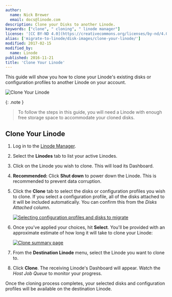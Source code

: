 ```yaml
---
author:
  name: Nick Brewer
  email: docs@linode.com
description: Clone your Disks to another Linode.
keywords: ["clone", " cloning", " linode manager"]
license: '[CC BY-ND 4.0](https://creativecommons.org/licenses/by-nd/4.0)'
alias: ['migrate-to-linode/disk-images/clone-your-linode/']
modified: 2017-02-15
modified_by:
  name: Linode
published: 2016-11-21
title: 'Clone Your Linode'
---
```


This guide will show you how to clone your Linode's existing disks or configuration profiles to another Linode on your account.

![Clone Your Linode](/docs/assets/clone-your-linode.png "Clone Your Linode")

{: .note }
>
> To follow the steps in this guide, you will need a Linode with enough free storage space to accommodate your cloned disks.

## Clone Your Linode

1.  Log in to the [Linode Manager](https://manager.linode.com).
2.  Select the **Linodes** tab to list your active Linodes.
3.  Click on the Linode you wish to clone. This will load its Dashboard.
4.  **Recommended:** Click **Shut down** to power down the Linode. This is recommended to prevent data corruption.
5.  Click the **Clone** tab to select the disks or configuration profiles you wish to clone. If you select a configuration profile, all of the disks attached to it will be included automatically. You can confirm this from the *Disks Attached* column.

	[![Selecting configuration profiles and disks to migrate](/docs/assets/clone-tab-small.png)](/docs/assets/clone-tab.png "Selecting configuration profiles and disks to migrate")

6.  Once you've applied your choices, hit **Select**. You'll be provided with an approximate estimate of how long it will take to clone your Linode:

	[![Clone summary page](/docs/assets/clone-tab-destination-small.png)](/docs/assets/clone-tab-destination.png "Clone summary page")

7.  From the **Destination Linode** menu, select the Linode you want to clone to.
8.  Click **Clone**. The receiving Linode's Dashboard will appear. Watch the *Host Job Queue* to monitor your progress.

Once the cloning process completes, your selected disks and configuration profiles will be available on the destination Linode.
